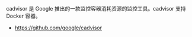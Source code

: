 cadvisor 是 Google 推出的一款监控容器消耗资源的监控工具。cadvisor 支持 Docker 容器。

- <https://github.com/google/cadvisor>
